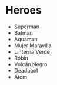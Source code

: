# Heroes

* Superman
* Batman
* Aquaman
* Mujer Maravilla
* Linterna Verde
* Robin
* Volcán Negro
* Deadpool
* Atom

